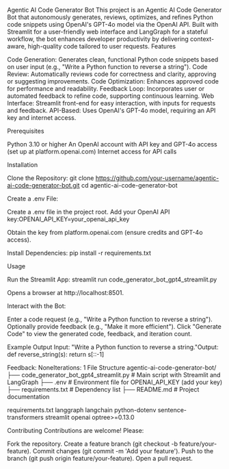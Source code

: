 Agentic AI Code Generator Bot
This project is an Agentic AI Code Generator Bot that autonomously generates, reviews, optimizes, and refines Python code snippets using OpenAI's GPT-4o model via the OpenAI API. Built with Streamlit for a user-friendly web interface and LangGraph for a stateful workflow, the bot enhances developer productivity by delivering context-aware, high-quality code tailored to user requests.
Features

Code Generation: Generates clean, functional Python code snippets based on user input (e.g., "Write a Python function to reverse a string").
Code Review: Automatically reviews code for correctness and clarity, approving or suggesting improvements.
Code Optimization: Enhances approved code for performance and readability.
Feedback Loop: Incorporates user or automated feedback to refine code, supporting continuous learning.
Web Interface: Streamlit front-end for easy interaction, with inputs for requests and feedback.
API-Based: Uses OpenAI's GPT-4o model, requiring an API key and internet access.

Prerequisites

Python 3.10 or higher
An OpenAI account with API key and GPT-4o access (set up at platform.openai.com)
Internet access for API calls

Installation

Clone the Repository:
git clone https://github.com/your-username/agentic-ai-code-generator-bot.git
cd agentic-ai-code-generator-bot


Create a .env File:

Create a .env file in the project root.
Add your OpenAI API key:OPENAI_API_KEY=your_openai_api_key


Obtain the key from platform.openai.com (ensure credits and GPT-4o access).


Install Dependencies:
pip install -r requirements.txt



Usage

Run the Streamlit App:
streamlit run code_generator_bot_gpt4_streamlit.py


Opens a browser at http://localhost:8501.


Interact with the Bot:

Enter a code request (e.g., "Write a Python function to reverse a string").
Optionally provide feedback (e.g., "Make it more efficient").
Click "Generate Code" to view the generated code, feedback, and iteration count.



Example Output
Input: "Write a Python function to reverse a string."Output:
def reverse_string(s):
    return s[::-1]

Feedback: NoneIterations: 1
File Structure
agentic-ai-code-generator-bot/
├── code_generator_bot_gpt4_streamlit.py  # Main script with Streamlit and LangGraph
├── .env                                  # Environment file for OPENAI_API_KEY (add your key)
├── requirements.txt                      # Dependency list
├── README.md                             # Project documentation

requirements.txt
langgraph
langchain
python-dotenv
sentence-transformers
streamlit
openai
optree>=0.13.0

Contributing
Contributions are welcome! Please:

Fork the repository.
Create a feature branch (git checkout -b feature/your-feature).
Commit changes (git commit -m 'Add your feature').
Push to the branch (git push origin feature/your-feature).
Open a pull request.


